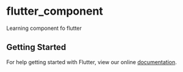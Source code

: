 # flutter_component

Learning component fo flutter 

## Getting Started

For help getting started with Flutter, view our online
[documentation](https://flutter.io/).
